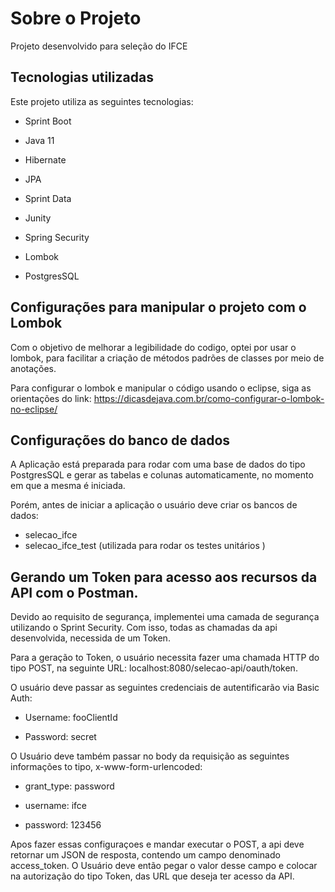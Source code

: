 # Sobre o Projeto

Projeto desenvolvido para seleção do IFCE

## Tecnologias utilizadas

Este projeto utiliza as seguintes tecnologias:

- Sprint Boot

- Java 11

- Hibernate

- JPA

- Sprint Data

- Junity

- Spring Security

- Lombok

- PostgresSQL


## Configurações para manipular o projeto com o Lombok

Com o objetivo de melhorar a legibilidade do codigo, optei por usar o lombok, para facilitar a criação de métodos padrões  de classes por meio de anotações.

Para configurar o lombok e manipular o código usando o eclipse, siga as orientações do link: https://dicasdejava.com.br/como-configurar-o-lombok-no-eclipse/

## Configurações do banco de dados

A Aplicação está preparada para rodar com uma base de dados do tipo PostgresSQL e gerar as tabelas e colunas automaticamente, no momento em que a mesma é iniciada. 

Porém, antes de iniciar a aplicação o usuário deve criar os bancos de dados:

- selecao_ifce
- selecao_ifce_test (utilizada para rodar os testes unitários )



## Gerando um Token para acesso aos recursos da API com o Postman.

Devido ao requisito de segurança, implementei uma camada de segurança utilizando o Sprint Security. Com isso, todas as chamadas  da api desenvolvida, necessida de um Token.

Para a geração to Token, o usuário necessita fazer uma chamada HTTP do tipo POST, na seguinte URL: localhost:8080/selecao-api/oauth/token.

O usuário deve passar as seguintes credenciais de autentificarão via Basic Auth: 

- Username: fooClientId

- Password: secret

O Usuário deve também passar no body da requisição as seguintes informações to tipo, x-www-form-urlencoded:

- grant_type: password

- username: ifce

- password: 123456

Apos fazer essas configuraçoes e mandar executar o POST, a api deve retornar um JSON de resposta, contendo um campo denominado access_token. O Usuário deve então pegar o valor desse campo e colocar na autorização do tipo Token, das URL que deseja ter acesso da API.
